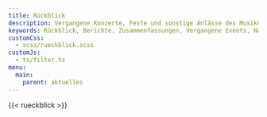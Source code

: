 ```yaml
---
title: Rückblick
description: Vergangene Konzerte, Feste und sonstige Anlässe des Musikvereins Wollbachs werden hier kurz zusammengefasst.
keywords: Rückblick, Berichte, Zusammenfassungen, Vergangene Events, Nachrichten
customCss:
  - scss/rueckblick.scss
customJs:
  - ts/filter.ts
menu:
  main:
    parent: aktuelles
---
```


{{< rueckblick >}}
